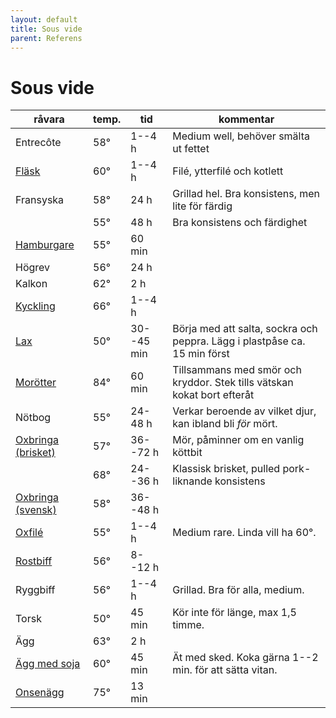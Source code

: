 ```yaml
---
layout: default
title: Sous vide
parent: Referens
---
```

# Sous vide

<!-- Spara filen med CMD+K S för att undvika automatformattering. Justera kolumnbrytningar genom antalet minustecken under rubrikerna. -->

| **råvara**           | **temp.** | **tid**        | **kommentar**                               |
| -------------------- | --------- | -------------- | ------------------------------------------- |
| Entrecôte                 | 58°       | 1--4 h     | Medium well, behöver smälta ut fettet                                     |
| [Fläsk][]                 | 60°       | 1--4 h     | Filé, ytterfilé och kotlett                                               |
| Fransyska                 | 58°       | 24 h       | Grillad hel. Bra konsistens, men lite för färdig                          |
|                           | 55°       | 48 h       | Bra konsistens och färdighet                                              |
| [Hamburgare][]            | 55°       | 60 min     |                                                                           |
| Högrev                    | 56°       | 24 h       |                                                                           |
| Kalkon                    | 62°       | 2 h        |                                                                           |
| [Kyckling][]              | 66°       | 1--4 h     |                                                                           |
| [Lax][]                   | 50°       | 30--45 min | Börja med att salta, sockra och peppra. Lägg i plastpåse ca. 15 min först |
| [Morötter][]              | 84°       | 60 min     | Tillsammans med smör och kryddor. Stek tills vätskan kokat bort efteråt   |
| Nötbog                    | 55°       | 24-48 h    | Verkar beroende av vilket djur, kan ibland bli *för* mört.                |
| [Oxbringa (brisket)][obb] | 57°       | 36--72 h   | Mör, påminner om en vanlig köttbit                                        |
|                           | 68°       | 24--36 h   | Klassisk brisket, pulled pork-liknande konsistens                         |
| [Oxbringa (svensk)][obs]  | 58°       | 36--48 h   |                                                                           |
| [Oxfilé][]                | 55°       | 1--4 h     | Medium rare. Linda vill ha 60°.                                           |
| [Rostbiff][]              | 56°       | 8--12 h    |                                                                           |
| Ryggbiff                  | 56°       | 1--4 h     | Grillad. Bra för alla, medium.                                            |
| Torsk                     | 50°       | 45 min     | Kör inte för länge, max 1,5 timme.                                        |
| Ägg                       | 63°       | 2 h        |                                                                           |
| [Ägg med soja][]          | 60°       | 45 min     | Ät med sked. Koka gärna 1--2 min. för att sätta vitan.                    |
| [Onsenägg][]              | 75°       | 13 min     |                                                                           |

[Fläsk]: http://www.seriouseats.com/2016/04/food-lab-complete-guide-to-sous-vide-pork-chops.html
[Hamburgare]: http://www.seriouseats.com/recipes/2010/06/sous-vide-burgers-recipe.html
[Kyckling]: http://www.seriouseats.com/2015/07/the-food-lab-complete-guide-to-sous-vide-chicken-breast.html
[Lax]: http://www.seriouseats.com/recipes/2016/08/sous-vide-salmon-recipe.html
[Morötter]: http://www.seriouseats.com/recipes/2010/06/sous-vide-glazed-carrots-recipe.html
[obb]: https://www.seriouseats.com/recipes/2016/08/sous-vide-barbecue-smoked-bbq-brisket-texas-recipe.html
[obs]: http://niklash.blogspot.se/2014/12/sous-vide-oxbringa-med-pepparrotssas.html
[Oxfilé]: http://www.seriouseats.com/2015/06/food-lab-complete-guide-to-sous-vide-steak.html
[Rostbiff]: http://niklash.blogspot.se/2014/12/sous-vide-oxbringa-med-pepparrotssas.html
[Ägg med soja]: http://www.seriouseats.com/recipes/2014/09/singapore-style-soft-cooked-eggs-with-kaya-jam-and-toast-recipe.html
[Onsenägg]: http://www.seriouseats.com/2016/08/how-to-make-onsen-tamago-japanese-poached-egg.html

